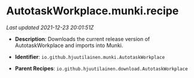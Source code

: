 # AutotaskWorkplace.munki.recipe

_Last updated 2021-12-23 20:01:51Z_

- **Description**: Downloads the current release version of AutotaskWorkplace and imports into Munki.

- **Identifier**: `io.github.hjuutilainen.munki.AutotaskWorkplace`

- **Parent Recipes**: `io.github.hjuutilainen.download.AutotaskWorkplace`
